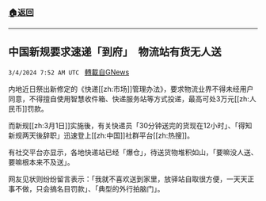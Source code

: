 ###  [:house:返回](README.md)
---


## 中国新规要求速递「到府」　物流站有货无人送
`3/4/2024 7:52 AM UTC ` [轉載自GNews](https://gnews.org/articles/2363319)

内地近日祭出新修定的《快递[[zh:市场]]管理办法》，要求物流业界不得未经用户同意，不得擅自使用智慧收件箱、快递服务站等方式投递，最高可处3万元[[zh:人民币]]罚款。

而新规[[zh:3月1日]]实施後，有关快递员「30分钟送完的货现在12小时」、「得知新规两天後辞职」迅速登上[[zh:中国]]社群平台[[zh:热搜]]。

有社交平台亦显示，各地快递站已经「爆仓」，待送货物堆积如山，「要嘛没人送、要嘛根本来不及送」。

网友见状则纷纷留言表示：「我就不喜欢送到家里，放驿站自取很方便，一天天正事不做，只会搞名目罚款」、「典型的外行拍脑门」。
